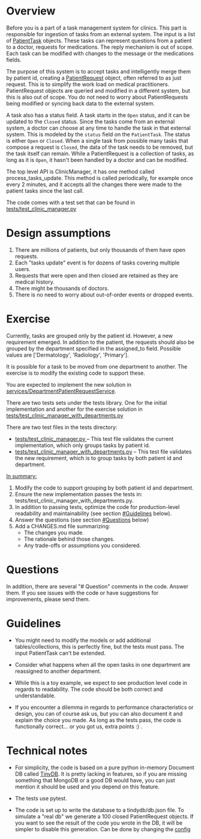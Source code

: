 # Overview 


Before you is a part of a task management system for clinics. This part is responsible for ingestion of tasks from an external system. 
The input is a list of  [PatientTask](models/patient_task.py) objects. 
These tasks can represent questions from a patient to a doctor, requests for medications. 
The reply mechanism is out of scope. Each task can be modified with changes to the message or the medications fields. 


The purpose of this system is to accept tasks and intelligently merge them by patient id, creating a [PatientRequest](models/patient_request.py) object, 
often referred to as just request. This is to simplify the work load on medical practitioners. 
PatientRequest objects are queried and modified in a different system, but this is also out of scope. 
You do not need to worry about PatientRequests being modified or syncing back data to the external system.  


A task also has a status field. A task starts in the `Open` status, and it can be updated to the `Closed` status.
Since the tasks come from an external system, a doctor can choose at any time to handle the task in that external system. 
This is modeled by the `status` field on the `PatientTask`. The status is either `Open` or `Closed`. 
When a single task from possible many tasks that compose a request is `Closed`, 
the data of the task needs to be removed, but the task itself can remain. 
While a PatientRequest is a collection of tasks, as long as it is `Open`, it hasn't been handled by 
a doctor and can be modified. 


The top level API is ClinicManager, it has one method called process_tasks_update.
This method is called periodically, for example once every 2 minutes, 
and it accepts all the changes there were made to the patient tasks since the last call.

The code comes with a test set that can be found in  [tests/test_clinic_manager.py](tests/test_clinic_manager.py)

# Design assumptions

1. There are  millions of patients, but only thousands of them have open requests.
1. Each "tasks update" event is for dozens of tasks covering multiple users. 
1. Requests that were open and then closed are retained as they are medical history.
1. There might be thousands of doctors. 
1. There is no need to worry about out-of-order events or dropped events.  

# Exercise 

Currently, tasks are grouped only by the patient id. However, a new requirement emerged. 
In addition to the patient, the requests should also be grouped by the department specified in the assigned_to field. 
Possible values are ['Dermatology', 'Radiology', 'Primary']. 

It is possible for a task to be moved from one department to another. 
The exercise is to modify the existing code to support these. 

You are expected to implement the new solution in [services/DepartmentPatientRequestService](services/patient_department_request_service.py). 

There are two tests sets under the tests library. One for the initial implementation and another 
for the exercise solution in [tests/test_clinic_manager_with_departments.py](tests/test_clinic_manager_with_departments.py)

There are two test files in the tests directory:

* [tests/test_clinic_manager.py ](tests/test_clinic_manager.py) – This test file validates the current implementation, which only groups tasks by patient id.
* [tests/test_clinic_manager_with_departments.py](tests/test_clinic_manager_with_departments.py) – This test file validates the new requirement, which is to group tasks by both patient id and department.

<u>In summary:</u>

1. Modify the code to support grouping by both patient id and department.
1. Ensure the new implementation passes the tests in: tests/test_clinic_manager_with_departments.py.
1. In addition to passing tests, optimize the code for production-level readability and maintainability (see section [#Guidelines](#guidelines) below).
1. Answer the questions (see section [#Questions](#questions) below)
1. Add a CHANGES.md file summarizing:
    * The changes you made.
    * The rationale behind those changes.
    * Any trade-offs or assumptions you considered.

# Questions

In addition, there are several "# Question" comments in the code. Answer them. If you see issues with the code or have suggestions for improvements, please send them. 

# Guidelines

* You might need to modify the models or add additional tables/collections, this is perfectly fine, but the tests must pass. The input PatientTask can't be extended.

* Consider what happens when all the open tasks in one department are reassigned to another department. 

* While this is a toy example, we expect to see production level code in regards to readability. The code should be both correct and understandable. 

* If you encounter a dilemma in regards to performance characteristics or design, you can of course ask us, but you can also document it and explain the choice you made. As long as the tests pass, the code is functionally correct... or you got us, extra points :) .

# Technical notes

- For simplicity, the code is based on a pure python in-memory Document DB called [TinyDB](https://tinydb.readthedocs.io/en/latest/). It is pretty lacking in features, so if you are missing something that MongoDB or a good DB would have, you can just mention it should be used and you depend on this feature.

- The tests use pytest. 

- The code is set up to write the database to a tindydb/db.json file. To simulate a "real db" we generate a 100 closed PatientRequest objects. If you want to see the result of the code you wrote in the DB, it will be simpler to disable this generation. Can be done by changing the [config](tests/config.py)  
